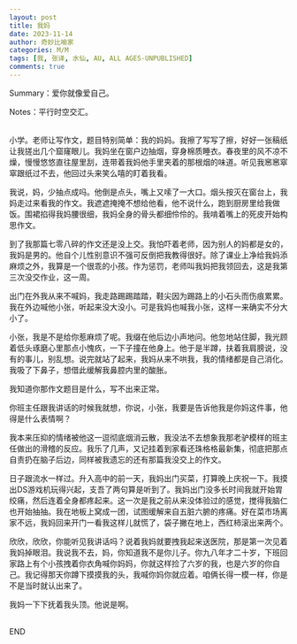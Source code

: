 ```yaml
---
layout: post
title: 我妈
date: 2023-11-14
author: 奇妙比喻家
categories: M/M
tags: [我, 张译, 水仙, AU, ALL AGES-UNPUBLISHED]
comments: true
--- 
```


Summary：爱你就像爱自己。

Notes：平行时空交汇。

<br>
小学。老师让写作文，题目特别简单：我的妈妈。我擦了写写了擦，好好一张稿纸让我搓出几个窟窿眼儿。我妈坐在窗户边抽烟，穿身棉质睡衣。春夜里的风不凉不燥，慢慢悠悠直往屋里刮，连带着我妈他手里夹着的那根烟的味道。听见我窸窸窣窣跟纸过不去，他回过头来笑么嘻的盯着我看。

我说，妈，少抽点成吗。他倒是点头，嘴上又嗦了一大口。烟头按灭在窗台上，我妈走过来看我的作文。我遮遮掩掩不想给他看，他不说什么，跑到厨房里给我做饭。围裙掐得我妈腰很细，我妈全身的骨头都细伶伶的。我啃着嘴上的死皮开始构思作文。

到了我那篇七零八碎的作文还是没上交。我怕吓着老师，因为别人的妈都是女的，我妈是男的。他自个儿性别意识不强可反倒把我教得很好。除了课业上净给我妈添麻烦之外，我算是一个很乖的小孩。作为惩罚，老师叫我妈把我领回去，这是我第三次没交作业，这一周。

出门在外我从来不喊妈，我走路踢踢踏踏，鞋尖因为踢路上的小石头而伤痕累累。我在外边喊他小张，听起来没大没小。可是我妈也喊我小张，这样一来确实不分大小了。

小张，我是不是给你惹麻烦了呢。我缀在他后边小声地问。他忽地站住脚，我光顾着低头琢磨心里那点小愧疚，一下子撞在他身上。他于是半蹲，扶着我肩膀说，没有的事儿，别乱想。说完就站了起来，我妈从来不哄我，我的情绪都是自己消化。我吸了下鼻子，想借此缓解我鼻腔内里的酸胀。

我知道你那作文题目是什么，写不出来正常。

你班主任跟我讲话的时候我就想，你说，小张，我要是告诉他我是你妈这件事，他得是什么表情啊？

我本来压抑的情绪被他这一逗彻底烟消云散，我没法不去想象我那老驴模样的班主任做出的滑稽的反应。我乐了几声，又记挂着到家看还珠格格最新集，彻底把那点自责扔在脑子后边，同样被我遗忘的还有那篇我没交上的作文。

日子跟流水一样过。升入高中的前一天，我妈出门买菜，打算晚上庆祝一下。我摸出DS游戏机玩得兴起，支吾了两句算是听到了。我妈出门没多长时间我就开始胃绞痛，然后连着全身都疼起来。这一次是我之前从来没体验过的感觉，搅得我脑仁也开始抽抽。我在地板上窝成一团，试图缓解来自五脏六腑的疼痛。好在菜市场离家不远，我妈回来开门一看我这样儿就慌了，袋子撇在地上，西红柿滚出来两个。

欣欣，欣欣，你能听见我讲话吗？说着我妈就要拽我起来送医院，那是第一次见着我妈掉眼泪。我说我不去，妈，你知道我不是你儿子。你九八年才二十岁，下班回家路上有个小孩拽着你衣角喊你妈妈，你就这样捡了六岁的我，也是六岁的你自己。我记得那天你蹲下摸摸我的头，我喊你妈你就应着。咱俩长得一模一样，你是不是当时就认出来了。

我妈一下下抚着我头顶。他说是啊。

<br>
END